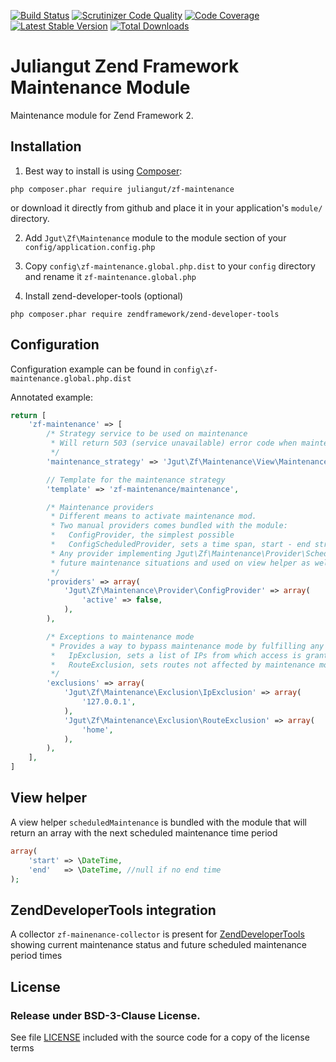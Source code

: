 [![Build Status](https://travis-ci.org/juliangut/zf-maintenance.svg?branch=master)](https://travis-ci.org/juliangut/zf-maintenance)
[![Scrutinizer Code Quality](https://scrutinizer-ci.com/g/juliangut/zf-maintenance/badges/quality-score.png?b=master)](https://scrutinizer-ci.com/g/juliangut/zf-maintenance/?branch=master)
[![Code Coverage](https://scrutinizer-ci.com/g/juliangut/zf-maintenance/badges/coverage.png?b=master)](https://scrutinizer-ci.com/g/juliangut/zf-maintenance/?branch=master)
[![Latest Stable Version](https://poser.pugx.org/juliangut/zf-maintenance/v/stable.svg)](https://packagist.org/packages/juliangut/zf-maintenance)
[![Total Downloads](https://poser.pugx.org/juliangut/zf-maintenance/downloads.svg)](https://packagist.org/packages/juliangut/zf-maintenance)

# Juliangut Zend Framework Maintenance Module

Maintenance module for Zend Framework 2.

## Installation

1. Best way to install is using [Composer](https://getcomposer.org/):

```
php composer.phar require juliangut/zf-maintenance
```

or download it directly from github and place it in your application's `module/` directory.

2. Add `Jgut\Zf\Maintenance` module to the module section of your `config/application.config.php`

3. Copy `config\zf-maintenance.global.php.dist` to your `config` directory and rename it `zf-maintenance.global.php`

4. Install zend-developer-tools (optional)

```
php composer.phar require zendframework/zend-developer-tools
```

## Configuration

Configuration example can be found in `config\zf-maintenance.global.php.dist`

Annotated example:
```php
return [
    'zf-maintenance' => [
        /* Strategy service to be used on maintenance
         * Will return 503 (service unavailable) error code when maintenance mode is on
         */
        'maintenance_strategy' => 'Jgut\Zf\Maintenance\View\MaintenanceStrategy',

        // Template for the maintenance strategy
        'template' => 'zf-maintenance/maintenance',

        /* Maintenance providers
         * Different means to activate maintenance mod.
         * Two manual providers comes bundled with the module:
         *   ConfigProvider, the simplest possible
         *   ConfigScheduledProvider, sets a time span, start - end strings as accepted by \DateTime
         * Any provider implementing Jgut\Zf\Maintenance\Provider\ScheduledProviderInterface will be used to determine
         * future maintenance situations and used on view helper as well as in zend-developer-tools
         */
        'providers' => array(
            'Jgut\Zf\Maintenance\Provider\ConfigProvider' => array(
                'active' => false,
            ),
        ),

        /* Exceptions to maintenance mode
         * Provides a way to bypass maintenance mode by fulfilling any of the conditions provided:
         *   IpExclusion, sets a list of IPs from which access is granted
         *   RouteExclusion, sets routes not affected by maintenance mode
         */
        'exclusions' => array(
            'Jgut\Zf\Maintenance\Exclusion\IpExclusion' => array(
                '127.0.0.1',
            ),
            'Jgut\Zf\Maintenance\Exclusion\RouteExclusion' => array(
                'home',
            ),
        ),
    ],
]
```

## View helper

A view helper `scheduledMaintenance` is bundled with the module that will return an array with the next scheduled
maintenance time period

```php
array(
    'start' => \DateTime,
    'end'   => \DateTime, //null if no end time
);
```

## ZendDeveloperTools integration

A collector `zf-mainenance-collector` is present for
[ZendDeveloperTools](https://github.com/zendframework/ZendDeveloperTools) showing current maintenance status and future scheduled maintenance period times

## License

### Release under BSD-3-Clause License.

See file [LICENSE](https://github.com/juliangut/zf-maintenance/blob/master/LICENSE) included with the source code for a copy of the license terms
